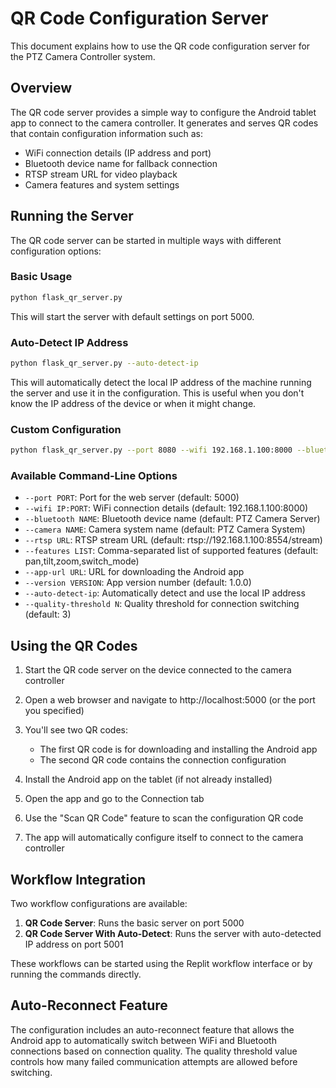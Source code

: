 # QR Code Configuration Server

This document explains how to use the QR code configuration server for the PTZ Camera Controller system.

## Overview

The QR code server provides a simple way to configure the Android tablet app to connect to the camera controller. It generates and serves QR codes that contain configuration information such as:

- WiFi connection details (IP address and port)
- Bluetooth device name for fallback connection
- RTSP stream URL for video playback
- Camera features and system settings

## Running the Server

The QR code server can be started in multiple ways with different configuration options:

### Basic Usage

```bash
python flask_qr_server.py
```

This will start the server with default settings on port 5000.

### Auto-Detect IP Address

```bash
python flask_qr_server.py --auto-detect-ip
```

This will automatically detect the local IP address of the machine running the server and use it in the configuration. This is useful when you don't know the IP address of the device or when it might change.

### Custom Configuration

```bash
python flask_qr_server.py --port 8080 --wifi 192.168.1.100:8000 --bluetooth "PTZ Camera" --camera "Main Camera" --rtsp rtsp://192.168.1.100:8554/stream
```

### Available Command-Line Options

- `--port PORT`: Port for the web server (default: 5000)
- `--wifi IP:PORT`: WiFi connection details (default: 192.168.1.100:8000)
- `--bluetooth NAME`: Bluetooth device name (default: PTZ Camera Server)
- `--camera NAME`: Camera system name (default: PTZ Camera System)
- `--rtsp URL`: RTSP stream URL (default: rtsp://192.168.1.100:8554/stream)
- `--features LIST`: Comma-separated list of supported features (default: pan,tilt,zoom,switch_mode)
- `--app-url URL`: URL for downloading the Android app
- `--version VERSION`: App version number (default: 1.0.0)
- `--auto-detect-ip`: Automatically detect and use the local IP address
- `--quality-threshold N`: Quality threshold for connection switching (default: 3)

## Using the QR Codes

1. Start the QR code server on the device connected to the camera controller
2. Open a web browser and navigate to http://localhost:5000 (or the port you specified)
3. You'll see two QR codes:
   - The first QR code is for downloading and installing the Android app
   - The second QR code contains the connection configuration

4. Install the Android app on the tablet (if not already installed)
5. Open the app and go to the Connection tab
6. Use the "Scan QR Code" feature to scan the configuration QR code
7. The app will automatically configure itself to connect to the camera controller

## Workflow Integration

Two workflow configurations are available:

1. **QR Code Server**: Runs the basic server on port 5000
2. **QR Code Server With Auto-Detect**: Runs the server with auto-detected IP address on port 5001

These workflows can be started using the Replit workflow interface or by running the commands directly.

## Auto-Reconnect Feature

The configuration includes an auto-reconnect feature that allows the Android app to automatically switch between WiFi and Bluetooth connections based on connection quality. The quality threshold value controls how many failed communication attempts are allowed before switching.
